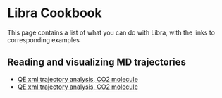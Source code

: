 # Libra Cookbook

This page contains a list of what you can do with Libra, with the links to corresponding examples

## Reading and visualizing MD trajectories

* [QE xml trajectory analysis, CO2 molecule](../notebooks/Example4_md/Example2_atomistic/MD.ipynb)
* [QE xml trajectory analysis, CO2 molecule](../notebooks/Example4_md/Example2_atomistic/MD.ipynb)
